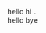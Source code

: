 hello
hi                                                                                                                                                                                                                                                                           .                           
hello bye

